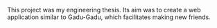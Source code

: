 This project was my engineering thesis. Its aim was to create a web application similar to Gadu-Gadu, which facilitates making new friends.
